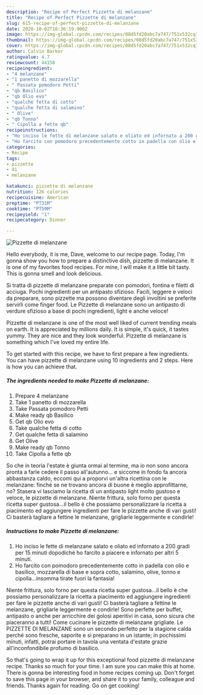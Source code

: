 ```yaml
---
description: "Recipe of Perfect Pizzette di melanzane"
title: "Recipe of Perfect Pizzette di melanzane"
slug: 615-recipe-of-perfect-pizzette-di-melanzane
date: 2020-10-02T16:36:19.906Z
image: https://img-global.cpcdn.com/recipes/08d5fd20abc7a747/751x532cq70/pizzette-di-melanzane-recipe-main-photo.jpg
thumbnail: https://img-global.cpcdn.com/recipes/08d5fd20abc7a747/751x532cq70/pizzette-di-melanzane-recipe-main-photo.jpg
cover: https://img-global.cpcdn.com/recipes/08d5fd20abc7a747/751x532cq70/pizzette-di-melanzane-recipe-main-photo.jpg
author: Calvin Barker
ratingvalue: 4.7
reviewcount: 44158
recipeingredient:
- "4 melanzane"
- "1 panetto di mozzarella"
- " Passata pomodoro Petti"
- "qb Basilico"
- "qb Olio evo"
- "qualche fetta di cotto"
- "qualche fetta di salamino"
- " Olive"
- "qb Tonno"
- " Cipolla a fette qb"
recipeinstructions:
- "Ho inciso le fette di melanzane salato e oliato ed infornato a 200 gradi per 15 minuti dopodiché ho farcito a piacere e infornato per altri 5 minuti."
- "Ho farcito con pomodoro precedentemente cotto in padella con olio e basilico, mozzarella di base e sopra cotto, salamino, olive, tonno e cipolla...insomma tirate fuori la fantasia!"
categories:
- Recipe
tags:
- pizzette
- di
- melanzane

katakunci: pizzette di melanzane 
nutrition: 126 calories
recipecuisine: American
preptime: "PT31M"
cooktime: "PT59M"
recipeyield: "1"
recipecategory: Dinner

---
```



![Pizzette di melanzane](https://img-global.cpcdn.com/recipes/08d5fd20abc7a747/751x532cq70/pizzette-di-melanzane-recipe-main-photo.jpg)

Hello everybody, it is me, Dave, welcome to our recipe page. Today, I'm gonna show you how to prepare a distinctive dish, pizzette di melanzane. It is one of my favorites food recipes. For mine, I will make it a little bit tasty. This is gonna smell and look delicious.

Si tratta di pizzette di melanzane preparate con pomodori, fontina e filetti di acciuga. Pochi ingredienti per un antipasto sfizioso. Facili, leggere e veloci da preparare, sono pizzette ma possono diventare degli involtini se preferite servirli come finger food. Le Pizzette di melanzane sono un antipasto di verdure sfizioso a base di pochi ingredienti, light e anche veloce!

Pizzette di melanzane is one of the most well liked of current trending meals on earth. It is appreciated by millions daily. It is simple, it's quick, it tastes yummy. They are nice and they look wonderful. Pizzette di melanzane is something which I've loved my entire life.


To get started with this recipe, we have to first prepare a few ingredients. You can have pizzette di melanzane using 10 ingredients and 2 steps. Here is how you can achieve that.

<!--inarticleads1-->

##### The ingredients needed to make Pizzette di melanzane:

1. Prepare 4 melanzane
1. Take 1 panetto di mozzarella
1. Take  Passata pomodoro Petti
1. Make ready qb Basilico
1. Get qb Olio evo
1. Take qualche fetta di cotto
1. Get qualche fetta di salamino
1. Get  Olive
1. Make ready qb Tonno
1. Take  Cipolla a fette qb


So che in teoria l&#39;estate è giunta ormai al termine, ma io non sono ancora pronta a farle cedere il passo all&#39;autunno… e siccome in fondo fa ancora abbastanza caldo, eccomi qui a proporvi un&#39;altra ricettina con le melanzane: finché se ne trovano ancora di buone è meglio approfittarne, no? Stasera vi lasciamo la ricetta di un antipasto light molto gustoso e veloce, le pizzette di melanzane. Niente frittura, solo forno per questa ricetta super gustosa…il bello è che possiamo personalizzare la ricetta a piacimento ed aggiungere ingredienti per fare le pizzette anche di vari gusti! Ci basterà tagliare a fettine le melanzane, grigliarle leggermente e condirle! 

<!--inarticleads2-->

##### Instructions to make Pizzette di melanzane:

1. Ho inciso le fette di melanzane salato e oliato ed infornato a 200 gradi per 15 minuti dopodiché ho farcito a piacere e infornato per altri 5 minuti.
1. Ho farcito con pomodoro precedentemente cotto in padella con olio e basilico, mozzarella di base e sopra cotto, salamino, olive, tonno e cipolla...insomma tirate fuori la fantasia!


Niente frittura, solo forno per questa ricetta super gustosa…il bello è che possiamo personalizzare la ricetta a piacimento ed aggiungere ingredienti per fare le pizzette anche di vari gusti! Ci basterà tagliare a fettine le melanzane, grigliarle leggermente e condirle! Sono perfette per buffet, antipasto o anche per arricchire dei golosi aperitivi in casa, sono sicura che piaceranno a tutti! Come cucinare le pizzette di melanzane grigliate. Le PIZZETTE DI MELANZANE sono un secondo perfetto per la stagione calda perché sono fresche, saporite e si preparano in un istante; in pochissimi minuti, infatti, potrai portare in tavola una ventata d&#39;estate grazie all&#39;inconfondibile profumo di basilico. 

So that's going to wrap it up for this exceptional food pizzette di melanzane recipe. Thanks so much for your time. I am sure you can make this at home. There is gonna be interesting food in home recipes coming up. Don't forget to save this page in your browser, and share it to your family, colleague and friends. Thanks again for reading. Go on get cooking!
